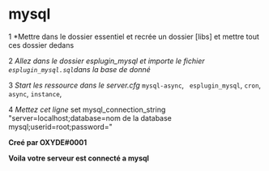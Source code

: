 # mysql

1 *Mettre dans le dossier essentiel et recrée un dossier [libs] et mettre tout ces dossier dedans 

2 *Allez dans le dossier esplugin_mysql et importe le fichier ``esplugin_mysql.sql``dans la base de donné*

3 *Start les ressource dans le server.cfg* ``mysql-async``, `` esplugin_mysql``, ``cron``, ``async``, ``instance``,

4 *Mettez cet ligne* set mysql_connection_string "server=localhost;database=nom de la database mysql;userid=root;password="

**Creé par OXYDE#0001**

**Voila votre serveur est connecté a mysql**
